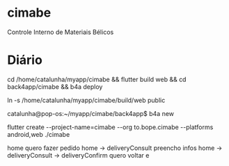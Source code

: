 # cimabe

Controle Interno de Materiais Bélicos

# Diário

cd /home/catalunha/myapp/cimabe && flutter build web && cd back4app/cimabe && b4a deploy

ln -s /home/catalunha/myapp/cimabe/build/web public


catalunha@pop-os:~/myapp/cimabe/back4app$ b4a new

flutter create --project-name=cimabe --org to.bope.cimabe --platforms android,web ./cimabe


home
quero fazer pedido
home -> deliveryConsult
preencho infos
home -> deliveryConsult -> deliveryConfirm
quero voltar e 